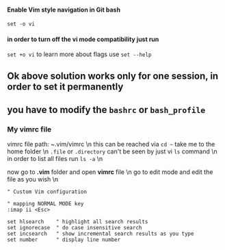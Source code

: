 #### Enable Vim style navigation in Git bash 
`set -o vi` 
#### in order to turn off the vi mode compatibility just run
`set +o vi`
to learn more about flags use `set --help`

## Ok above solution works only for one session, in order to set it permanently 
## you have to modify the `bashrc` or `bash_profile` 


### My vimrc file 
vimrc file path: ~.vim/vimrc \n
this can be reached via `cd ~` take me to the home folder \n
`.file` or `.directory` can't be seen by just vi `ls` command \n
in order to list all files run `ls -a` \n

now go to **.vim** folder and open **vimrc** file \n
go to edit mode and edit the file as you wish \n
```vim
" Custom Vim configuration 

" mapping NORMAL MODE key 
:imap ii <Esc>

set hlsearch    " highlight all search results
set ignorecase  " do case insensitive search 
set incsearch   " show incremental search results as you type
set number      " display line number
```





